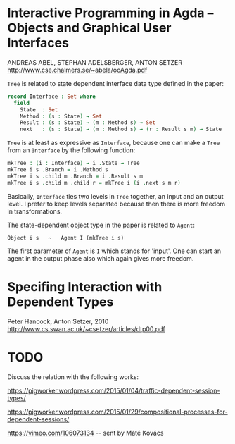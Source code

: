 
# Interactive Programming in Agda – Objects and Graphical User Interfaces

ANDREAS ABEL, STEPHAN ADELSBERGER, ANTON SETZER  
http://www.cse.chalmers.se/~abela/ooAgda.pdf

`Tree` is related to state dependent interface data type defined in the paper:

```agda
record Interface : Set where
  field
    State  : Set
    Method : (s : State) → Set
    Result : (s : State) → (m : Method s) → Set
    next   : (s : State) → (m : Method s) → (r : Result s m) → State
```

`Tree` is at least as expressive as `Interface`, because one can make a `Tree` from an `Interface` by the following function:

```agda
mkTree : (i : Interface) → i .State → Tree
mkTree i s .Branch = i .Method s
mkTree i s .child m .Branch = i .Result s m
mkTree i s .child m .child r = mkTree i (i .next s m r)
```

Basically, `Interface` ties two levels in `Tree` together, an input and an output level.
I prefer to keep levels separated because then there is more freedom in transformations.

The state-dependent object type in the paper is related to `Agent`:

    Object i s   ~   Agent I (mkTree i s)

The first parameter of `Agent` is `I` which stands for 'input'.
One can start an agent in the output phase also which again gives more freedom. 



# Specifing Interaction with Dependent Types

Peter Hancock, Anton Setzer,  2010  
http://www.cs.swan.ac.uk/~csetzer/articles/dtp00.pdf


# TODO

Discuss the relation with the following works:

https://pigworker.wordpress.com/2015/01/04/traffic-dependent-session-types/

https://pigworker.wordpress.com/2015/01/29/compositional-processes-for-dependent-sessions/

https://vimeo.com/106073134  -- sent by Máté Kovács

